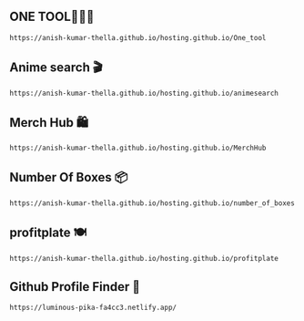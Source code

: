 ## ONE TOOL👨🏻‍🎓

```bash
https://anish-kumar-thella.github.io/hosting.github.io/One_tool
```

## Anime search 🎬

```bash
https://anish-kumar-thella.github.io/hosting.github.io/animesearch
```

## Merch Hub 🛍️

```bash
https://anish-kumar-thella.github.io/hosting.github.io/MerchHub
```

## Number Of Boxes 📦

```bash
https://anish-kumar-thella.github.io/hosting.github.io/number_of_boxes
```

## profitplate 🍽️

```bash
https://anish-kumar-thella.github.io/hosting.github.io/profitplate
```

## Github Profile Finder 🔎

```bash
https://luminous-pika-fa4cc3.netlify.app/
```


